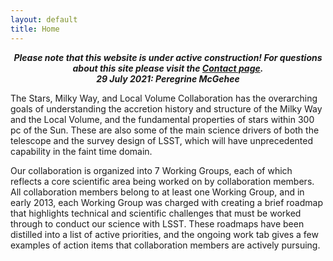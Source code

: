```yaml
---
layout: default
title: Home
---
```

<p>
<center>
<b><i>Please note that this website is under active construction!
For questions about this site please visit the <a href="/contact.html">Contact page</a>.
<br>
29 July 2021: Peregrine McGehee
</i></b>
</center>

<p>
The Stars, Milky Way,  and Local Volume Collaboration has the overarching goals of understanding the accretion history and structure of the Milky Way and the Local Volume, and the fundamental properties of stars within 300 pc of the Sun. These are also some of the main science drivers of both the telescope and the survey design of LSST, which will have unprecedented capability in the faint time domain.

<p>Our collaboration is organized into 7 Working Groups, each of which reflects a core scientific area being worked on by collaboration members. All collaboration members belong to at least one Working Group, and in early 2013, each Working Group was charged with creating a brief roadmap that highlights technical and scientific challenges that must be worked through to conduct our science with LSST. These roadmaps have been distilled into a list of active priorities, and the ongoing work tab gives a few examples of action items that collaboration members are actively pursuing.
